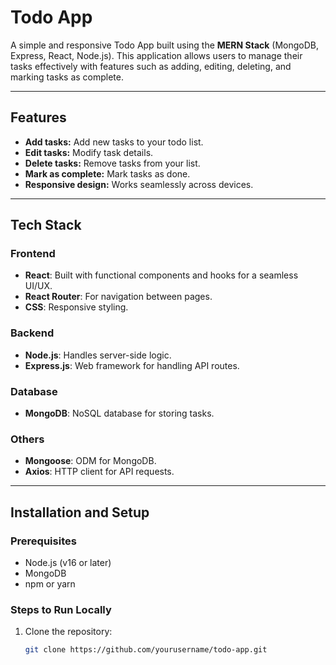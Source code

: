 # Todo App

A simple and responsive Todo App built using the **MERN Stack** (MongoDB, Express, React, Node.js). This application allows users to manage their tasks effectively with features such as adding, editing, deleting, and marking tasks as complete.

---

## Features

- **Add tasks:** Add new tasks to your todo list.
- **Edit tasks:** Modify task details.
- **Delete tasks:** Remove tasks from your list.
- **Mark as complete:** Mark tasks as done.
- **Responsive design:** Works seamlessly across devices.

---

## Tech Stack

### **Frontend**
- **React**: Built with functional components and hooks for a seamless UI/UX.
- **React Router**: For navigation between pages.
- **CSS**: Responsive styling.

### **Backend**
- **Node.js**: Handles server-side logic.
- **Express.js**: Web framework for handling API routes.

### **Database**
- **MongoDB**: NoSQL database for storing tasks.

### **Others**
- **Mongoose**: ODM for MongoDB.
- **Axios**: HTTP client for API requests.

---

## Installation and Setup

### Prerequisites
- Node.js (v16 or later)
- MongoDB
- npm or yarn

### Steps to Run Locally

1. Clone the repository:
   ```bash
   git clone https://github.com/yourusername/todo-app.git
